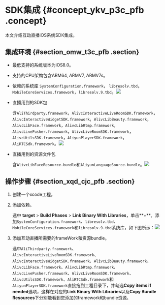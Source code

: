 # SDK集成 {#concept_ykv_p3c_pfb .concept}

本文介绍互动直播iOS系统SDK集成。

## 集成环境 {#section_omw_t3c_pfb .section}

-   最低支持的系统版本为iOS8.0。
-   支持的CPU架构包含ARM64, ARMV7, ARMV7s。
-   依赖的系统库 `SystemConfiguration.framework`， `libresolv.tbd`， `MobileCoreServices.framework`，`libresolv.9.tbd`。![](http://static-aliyun-doc.oss-cn-hangzhou.aliyuncs.com/assets/img/24595/154061485314381_zh-CN.png)
-   直播用到的SDK包

    含`AliThirdparty.framework`，`AlivcInteractiveLiveRoomSDK.framework`，`AlivcInteractiveWidgetSDK.framework`，`AlivcLibBeauty.framework`，`AlivcLibFace.framework`，`AlivcLibRtmp.framework`，`AlivcLivePusher.framework`，`AlivcLiveRoomSDK.framework`，`AlivcUtilsSDK.framework`，`AliyunPlayerSDK.framework`，`AliRTCSdk.framework`。![](http://static-aliyun-doc.oss-cn-hangzhou.aliyuncs.com/assets/img/24595/154061485314382_zh-CN.png)

-   直播用到的资源文件包

    含`AlivcLibFaceResource.bundle`和`AliyunLanguageSource.bundle`。![](http://static-aliyun-doc.oss-cn-hangzhou.aliyuncs.com/assets/img/24595/154061485314383_zh-CN.png)


## 操作步骤 {#section_xqd_cjc_pfb .section}

1.  创建一个xcode工程。
2.  添加依赖。

    选中 **target** \> **Build Phases** \> **Link Binary With Libraries**，单击**+**，添加`SystemConfiguration.framework`、`libresolv.tbd`、`MobileCoreServices.framework`和`libresolv.9.tbd`系统库，如下图所示：![](http://static-aliyun-doc.oss-cn-hangzhou.aliyuncs.com/assets/img/24595/154061485314384_zh-CN.png)

3.  添加互动直播所需要的frameWork和资源bundle。

    选中`AliThirdparty.framework`、`AlivcInteractiveLiveRoomSDK.framework`、`AlivcInteractiveWidgetSDK.framework`、`AlivcLibBeauty.framework`、`AlivcLibFace.framework`、`AlivcLibRtmp.framework`、`AlivcLivePusher.framework`、`AlivcLiveRoomSDK.framework`、`AlivcUtilsSDK.framework`、`AliRTCSdk.framework`和`AliyunPlayerSDK.framework`直接拖到工程目录下，并勾选**Copy items if needed**选项，这样在对应的**Link Binary With Libraries**以及**Copy Bundle Resources**下分别能看到您添加的framework和bundle资源。


